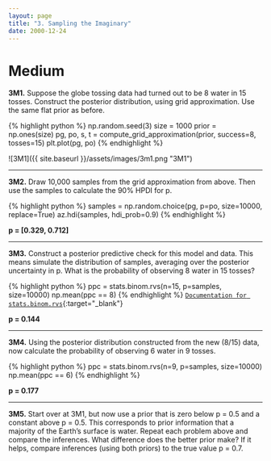 ```yaml
---
layout: page
title: "3. Sampling the Imaginary"
date: 2000-12-24
---
```


# Medium

**3M1.** Suppose the globe tossing data had turned out to be 8 water in 15 tosses. Construct the posterior distribution, using grid approximation. Use the same flat prior as before.

{% highlight python %}
np.random.seed(3)
size = 1000
prior = np.ones(size)
pg, po, s, t = compute_grid_approximation(prior, success=8, tosses=15)
plt.plot(pg, po)
{% endhighlight %}

![3M1]({{ site.baseurl }}/assets/images/3m1.png "3M1")

<hr>

**3M2.** Draw 10,000 samples from the grid approximation from above. Then use the samples to calculate the 90% HPDI for p.

{% highlight python %}
samples = np.random.choice(pg, p=po, size=10000, replace=True)
az.hdi(samples, hdi_prob=0.9)
{% endhighlight %}

**p = [0.329, 0.712]**

<hr>

**3M3.** Construct a posterior predictive check for this model and data. This means simulate the distribution of samples, averaging over the posterior uncertainty in p. What is the probability of observing 8 water in 15 tosses?

{% highlight python %}
ppc = stats.binom.rvs(n=15, p=samples, size=10000)
np.mean(ppc == 8)
{% endhighlight %}
[`Documentation for stats.binom.rvs`](https://docs.scipy.org/doc/scipy/reference/generated/scipy.stats.binom.html){:target="_blank"}

**p = 0.144**

<hr>

**3M4.** Using the posterior distribution constructed from the new (8/15) data, now calculate the probability of observing 6 water in 9 tosses.

{% highlight python %}
ppc = stats.binom.rvs(n=9, p=samples, size=10000)
np.mean(ppc == 6)
{% endhighlight %}

**p = 0.177**

<hr>

**3M5.** Start over at 3M1, but now use a prior that is zero below p = 0.5 and a constant above p = 0.5. This corresponds to prior information that a majority of the Earth’s surface is water. Repeat each problem above and compare the inferences. What difference does the better prior make? If it helps, compare inferences (using both priors) to the true value p = 0.7.